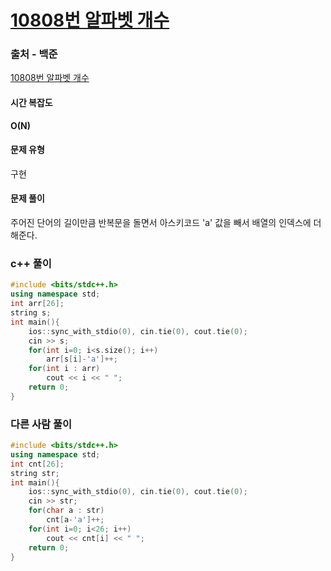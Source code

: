 # [10808번 알파벳 개수](https://www.acmicpc.net/problem/10808)

### 출처 - 백준
[10808번 알파벳 개수](https://www.acmicpc.net/problem/10808)

#### 시간 복잡도
**O(N)**

#### 문제 유형
구현

#### 문제 풀이
주어진 단어의 길이만큼 반복문을 돌면서 아스키코드 'a' 값을 빼서 배열의 인덱스에 더해준다.

### c++ 풀이
```c++
#include <bits/stdc++.h>
using namespace std;
int arr[26];
string s;
int main(){
    ios::sync_with_stdio(0), cin.tie(0), cout.tie(0);
    cin >> s;
    for(int i=0; i<s.size(); i++)
        arr[s[i]-'a']++;
    for(int i : arr)
        cout << i << " ";
    return 0;
}
```

### 다른 사람 풀이
```c++
#include <bits/stdc++.h>
using namespace std;
int cnt[26];
string str;
int main(){
    ios::sync_with_stdio(0), cin.tie(0), cout.tie(0);
    cin >> str;
    for(char a : str)
        cnt[a-'a']++;
    for(int i=0; i<26; i++)
        cout << cnt[i] << " ";
    return 0;
}
```